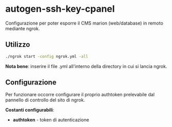 # autogen-ssh-key-cpanel

Configurazione per poter esporre il CMS marion (web/database) in remoto mediante ngrok.


## Utilizzo
```bash
./ngrok start -config ngrok.yml -all
```

**Nota bene**: inserire il file .yml all'interno della directory in cui si lancia ngrok.

## Configurazione
Per funzionare occorre configurare il proprio authtoken prelevabile dal pannello di controllo del sito di ngrok.

**Costanti configurabili**:

- **authtoken** - token di autenticazione